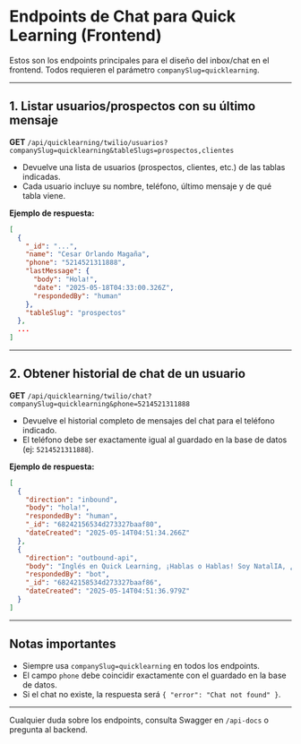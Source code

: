 # Endpoints de Chat para Quick Learning (Frontend)

Estos son los endpoints principales para el diseño del inbox/chat en el frontend. Todos requieren el parámetro `companySlug=quicklearning`.

---

## 1. Listar usuarios/prospectos con su último mensaje

**GET** `/api/quicklearning/twilio/usuarios?companySlug=quicklearning&tableSlugs=prospectos,clientes`

- Devuelve una lista de usuarios (prospectos, clientes, etc.) de las tablas indicadas.
- Cada usuario incluye su nombre, teléfono, último mensaje y de qué tabla viene.

**Ejemplo de respuesta:**
```json
[
  {
    "_id": "...",
    "name": "Cesar Orlando Magaña",
    "phone": "5214521311888",
    "lastMessage": {
      "body": "Hola!",
      "date": "2025-05-18T04:33:00.326Z",
      "respondedBy": "human"
    },
    "tableSlug": "prospectos"
  },
  ...
]
```

---

## 2. Obtener historial de chat de un usuario

**GET** `/api/quicklearning/twilio/chat?companySlug=quicklearning&phone=5214521311888`

- Devuelve el historial completo de mensajes del chat para el teléfono indicado.
- El teléfono debe ser exactamente igual al guardado en la base de datos (ej: `5214521311888`).

**Ejemplo de respuesta:**
```json
[
  {
    "direction": "inbound",
    "body": "hola!",
    "respondedBy": "human",
    "_id": "68242156534d273327baaf80",
    "dateCreated": "2025-05-14T04:51:34.266Z"
  },
  {
    "direction": "outbound-api",
    "body": "Inglés en Quick Learning, ¡Hablas o Hablas! Soy NatalIA, ¿Cómo te puedo ayudar hoy?",
    "respondedBy": "bot",
    "_id": "68242158534d273327baaf86",
    "dateCreated": "2025-05-14T04:51:36.979Z"
  }
]
```

---

## Notas importantes
- Siempre usa `companySlug=quicklearning` en todos los endpoints.
- El campo `phone` debe coincidir exactamente con el guardado en la base de datos.
- Si el chat no existe, la respuesta será `{ "error": "Chat not found" }`.

---

Cualquier duda sobre los endpoints, consulta Swagger en `/api-docs` o pregunta al backend. 